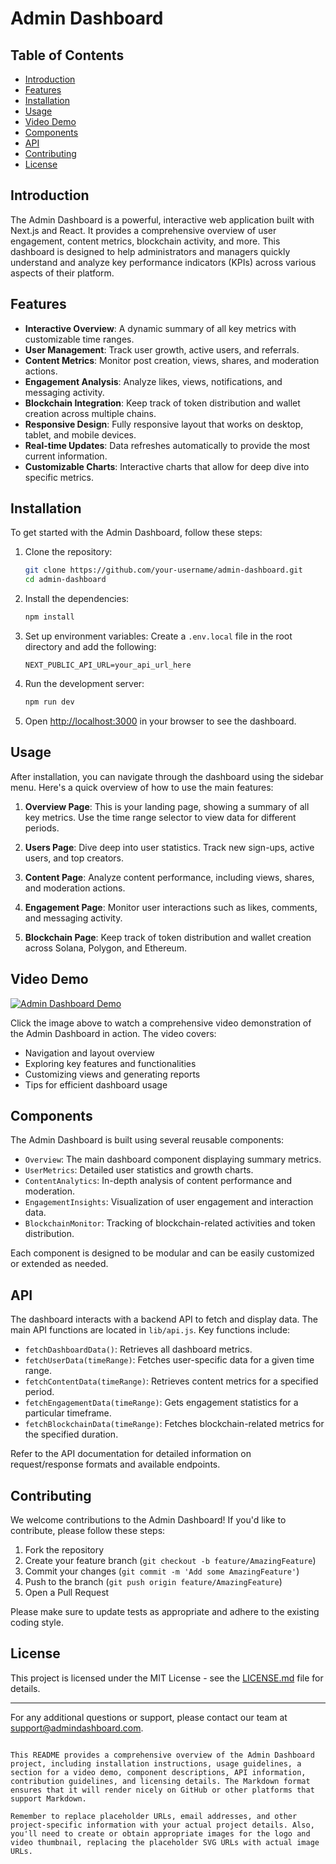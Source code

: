 
# Admin Dashboard

## Table of Contents

- [Introduction](#introduction)
- [Features](#features)
- [Installation](#installation)
- [Usage](#usage)
- [Video Demo](#video-demo)
- [Components](#components)
- [API](#api)
- [Contributing](#contributing)
- [License](#license)

## Introduction

The Admin Dashboard is a powerful, interactive web application built with Next.js and React. It provides a comprehensive overview of user engagement, content metrics, blockchain activity, and more. This dashboard is designed to help administrators and managers quickly understand and analyze key performance indicators (KPIs) across various aspects of their platform.

## Features

- **Interactive Overview**: A dynamic summary of all key metrics with customizable time ranges.
- **User Management**: Track user growth, active users, and referrals.
- **Content Metrics**: Monitor post creation, views, shares, and moderation actions.
- **Engagement Analysis**: Analyze likes, views, notifications, and messaging activity.
- **Blockchain Integration**: Keep track of token distribution and wallet creation across multiple chains.
- **Responsive Design**: Fully responsive layout that works on desktop, tablet, and mobile devices.
- **Real-time Updates**: Data refreshes automatically to provide the most current information.
- **Customizable Charts**: Interactive charts that allow for deep dive into specific metrics.

## Installation

To get started with the Admin Dashboard, follow these steps:

1. Clone the repository:
   ```bash
   git clone https://github.com/your-username/admin-dashboard.git
   cd admin-dashboard
   ```

2. Install the dependencies:
   ```bash
   npm install
   ```

3. Set up environment variables:
   Create a `.env.local` file in the root directory and add the following:
   ```
   NEXT_PUBLIC_API_URL=your_api_url_here
   ```

4. Run the development server:
   ```bash
   npm run dev
   ```

5. Open [http://localhost:3000](http://localhost:3000) in your browser to see the dashboard.

## Usage

After installation, you can navigate through the dashboard using the sidebar menu. Here's a quick overview of how to use the main features:

1. **Overview Page**: This is your landing page, showing a summary of all key metrics. Use the time range selector to view data for different periods.

2. **Users Page**: Dive deep into user statistics. Track new sign-ups, active users, and top creators.

3. **Content Page**: Analyze content performance, including views, shares, and moderation actions.

4. **Engagement Page**: Monitor user interactions such as likes, comments, and messaging activity.

5. **Blockchain Page**: Keep track of token distribution and wallet creation across Solana, Polygon, and Ethereum.

## Video Demo

[![Admin Dashboard Demo](/placeholder.svg?height=300&width=500)](https://www.youtube.com/watch?v=dQw4w9WgXcQ)

Click the image above to watch a comprehensive video demonstration of the Admin Dashboard in action. The video covers:

- Navigation and layout overview
- Exploring key features and functionalities
- Customizing views and generating reports
- Tips for efficient dashboard usage

## Components

The Admin Dashboard is built using several reusable components:

- `Overview`: The main dashboard component displaying summary metrics.
- `UserMetrics`: Detailed user statistics and growth charts.
- `ContentAnalytics`: In-depth analysis of content performance and moderation.
- `EngagementInsights`: Visualization of user engagement and interaction data.
- `BlockchainMonitor`: Tracking of blockchain-related activities and token distribution.

Each component is designed to be modular and can be easily customized or extended as needed.

## API

The dashboard interacts with a backend API to fetch and display data. The main API functions are located in `lib/api.js`. Key functions include:

- `fetchDashboardData()`: Retrieves all dashboard metrics.
- `fetchUserData(timeRange)`: Fetches user-specific data for a given time range.
- `fetchContentData(timeRange)`: Retrieves content metrics for a specified period.
- `fetchEngagementData(timeRange)`: Gets engagement statistics for a particular timeframe.
- `fetchBlockchainData(timeRange)`: Fetches blockchain-related metrics for the specified duration.

Refer to the API documentation for detailed information on request/response formats and available endpoints.

## Contributing

We welcome contributions to the Admin Dashboard! If you'd like to contribute, please follow these steps:

1. Fork the repository
2. Create your feature branch (`git checkout -b feature/AmazingFeature`)
3. Commit your changes (`git commit -m 'Add some AmazingFeature'`)
4. Push to the branch (`git push origin feature/AmazingFeature`)
5. Open a Pull Request

Please make sure to update tests as appropriate and adhere to the existing coding style.

## License

This project is licensed under the MIT License - see the [LICENSE.md](LICENSE.md) file for details.

---

For any additional questions or support, please contact our team at support@admindashboard.com.

```

This README provides a comprehensive overview of the Admin Dashboard project, including installation instructions, usage guidelines, a section for a video demo, component descriptions, API information, contribution guidelines, and licensing details. The Markdown format ensures that it will render nicely on GitHub or other platforms that support Markdown.

Remember to replace placeholder URLs, email addresses, and other project-specific information with your actual project details. Also, you'll need to create or obtain appropriate images for the logo and video thumbnail, replacing the placeholder SVG URLs with actual image URLs.
